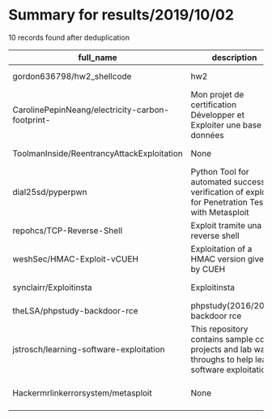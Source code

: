 
# Summary for results/2019/10/02
    
10 records found after deduplication

| full_name | description | html_url | matched_list | matched_count | pushed_at | size | stargazers_count | language | forks_count | vul_ids |
|--------------------------------------------------|-----------------------------------------------------------------------------------------------------------|---------------------------------------------------------------------|---------------------------------------------|-----------------|---------------------------|--------|--------------------|------------------|---------------|-----------|
| gordon636798/hw2_shellcode | hw2 | https://github.com/gordon636798/hw2_shellcode | ['shellcode'] | 1 | 2019-10-02 12:56:49+00:00 | 3 | 0 | Python | 0 | [] |
| CarolinePepinNeang/electricity-carbon-footprint- | Mon projet de certification Développer et Exploiter une base de données | https://github.com/CarolinePepinNeang/electricity-carbon-footprint- | ['exploit'] | 1 | 2019-10-02 16:10:05+00:00 | 505 | 0 | Jupyter Notebook | 0 | [] |
| ToolmanInside/ReentrancyAttackExploitation | None | https://github.com/ToolmanInside/ReentrancyAttackExploitation | ['exploit'] | 1 | 2019-10-02 07:51:04+00:00 | 21 | 0 | | 0 | [] |
| dial25sd/pyperpwn | Python Tool for automated success verification of exploits for Penetration Testing with Metasploit | https://github.com/dial25sd/pyperpwn | ['exploit', 'metasploit module OR payload'] | 2 | 2019-10-02 18:55:28+00:00 | 51 | 3 | Python | 2 | [] |
| repohcs/TCP-Reverse-Shell | Exploit tramite una reverse shell | https://github.com/repohcs/TCP-Reverse-Shell | ['exploit'] | 1 | 2019-10-02 08:14:12+00:00 | 0 | 0 | | 0 | [] |
| weshSec/HMAC-Exploit-vCUEH | Exploitation of a HMAC version given by CUEH | https://github.com/weshSec/HMAC-Exploit-vCUEH | ['exploit'] | 1 | 2019-10-02 10:29:51+00:00 | 11 | 0 | Python | 0 | [] |
| synclairr/Exploitinsta | Exploitinsta | https://github.com/synclairr/Exploitinsta | ['exploit'] | 1 | 2019-10-02 16:40:08+00:00 | 5 | 0 | Python | 0 | [] |
| theLSA/phpstudy-backdoor-rce | phpstudy(2016/2018) backdoor rce | https://github.com/theLSA/phpstudy-backdoor-rce | ['rce'] | 1 | 2019-10-02 17:09:05+00:00 | 212 | 27 | Python | 14 | [] |
| jstrosch/learning-software-exploitation | This repository contains sample code, projects and lab walk-throughs to help learn software exploitation. | https://github.com/jstrosch/learning-software-exploitation | ['exploit'] | 1 | 2019-10-02 17:43:58+00:00 | 0 | 0 | | 2 | [] |
| Hackermrlinkerrorsystem/metasploit | None | https://github.com/Hackermrlinkerrorsystem/metasploit | ['metasploit module OR payload'] | 1 | 2019-10-02 18:18:22+00:00 | 4 | 0 | Shell | 0 | [] |
